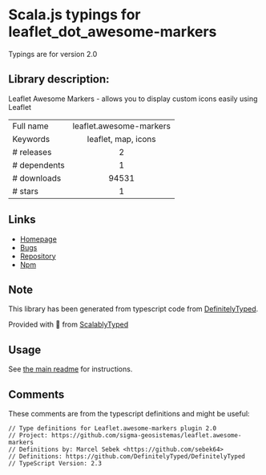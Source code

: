 
# Scala.js typings for leaflet_dot_awesome-markers

Typings are for version 2.0

## Library description:
Leaflet Awesome Markers - allows you to display custom icons easily using Leaflet

|                    |                 |
| ------------------ | :-------------: |
| Full name          | leaflet.awesome-markers |
| Keywords           | leaflet, map, icons |
| # releases         | 2 |
| # dependents       | 1 |
| # downloads        | 94531 |
| # stars            | 1 |

## Links
- [Homepage](https://github.com/sigma-geosistemas/Leaflet.awesome-markers#readme)
- [Bugs](https://github.com/sigma-geosistemas/Leaflet.awesome-markers/issues)
- [Repository](https://github.com/sigma-geosistemas/Leaflet.awesome-markers)
- [Npm](https://www.npmjs.com/package/leaflet.awesome-markers)
    


## Note
This library has been generated from typescript code from [DefinitelyTyped](https://definitelytyped.org).

Provided with :purple_heart: from [ScalablyTyped](https://github.com/oyvindberg/ScalablyTyped)

## Usage
See [the main readme](../../readme.md) for instructions.

## Comments

These comments are from the typescript definitions and might be useful:
```
// Type definitions for Leaflet.awesome-markers plugin 2.0
// Project: https://github.com/sigma-geosistemas/leaflet.awesome-markers
// Definitions by: Marcel Sebek <https://github.com/sebek64>
// Definitions: https://github.com/DefinitelyTyped/DefinitelyTyped
// TypeScript Version: 2.3

```

